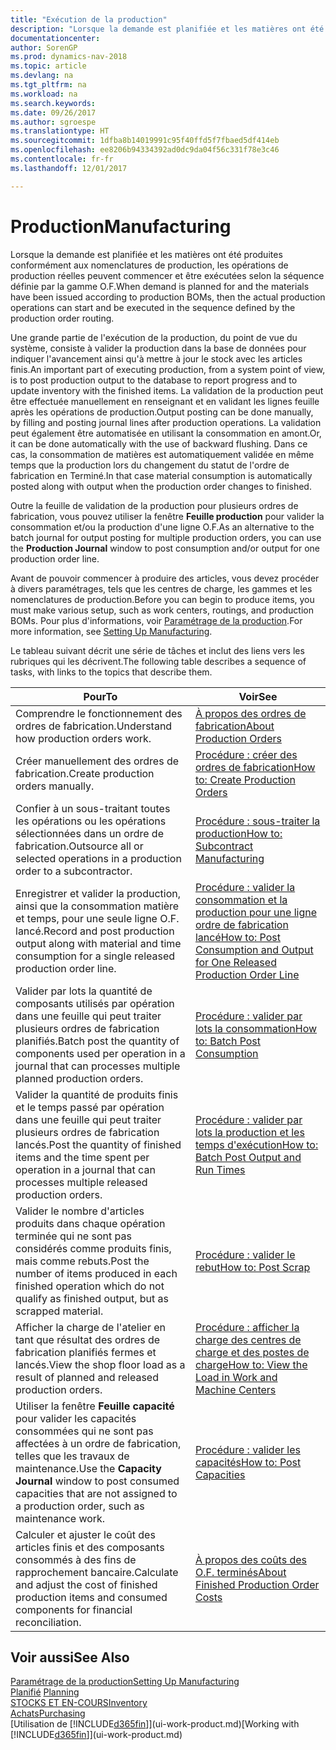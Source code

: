 ```yaml
---
title: "Exécution de la production"
description: "Lorsque la demande est planifiée et les matières ont été produites conformément aux nomenclatures de production, les opérations de production réelles peuvent commencer et être exécutées selon la séquence définie par la gamme O.F."
documentationcenter: 
author: SorenGP
ms.prod: dynamics-nav-2018
ms.topic: article
ms.devlang: na
ms.tgt_pltfrm: na
ms.workload: na
ms.search.keywords: 
ms.date: 09/26/2017
ms.author: sgroespe
ms.translationtype: HT
ms.sourcegitcommit: 1dfba8b14019991c95f40ffd5f7fbaed5df414eb
ms.openlocfilehash: ee8206b94334392ad0dc9da04f56c331f78e3c46
ms.contentlocale: fr-fr
ms.lasthandoff: 12/01/2017

---
```

# <a name="manufacturing"></a><span data-ttu-id="9a21f-103">Production</span><span class="sxs-lookup"><span data-stu-id="9a21f-103">Manufacturing</span></span>
<span data-ttu-id="9a21f-104">Lorsque la demande est planifiée et les matières ont été produites conformément aux nomenclatures de production, les opérations de production réelles peuvent commencer et être exécutées selon la séquence définie par la gamme O.F.</span><span class="sxs-lookup"><span data-stu-id="9a21f-104">When demand is planned for and the materials have been issued according to production BOMs, then the actual production operations can start and be executed in the sequence defined by the production order routing.</span></span>  

<span data-ttu-id="9a21f-105">Une grande partie de l'exécution de la production, du point de vue du système, consiste à valider la production dans la base de données pour indiquer l'avancement ainsi qu'à mettre à jour le stock avec les articles finis.</span><span class="sxs-lookup"><span data-stu-id="9a21f-105">An important part of executing production, from a system point of view, is to post production output to the database to report progress and to update inventory with the finished items.</span></span> <span data-ttu-id="9a21f-106">La validation de la production peut être effectuée manuellement en renseignant et en validant les lignes feuille après les opérations de production.</span><span class="sxs-lookup"><span data-stu-id="9a21f-106">Output posting can be done manually, by filling and posting journal lines after production operations.</span></span> <span data-ttu-id="9a21f-107">La validation peut également être automatisée en utilisant la consommation en amont.</span><span class="sxs-lookup"><span data-stu-id="9a21f-107">Or, it can be done automatically with the use of backward flushing.</span></span> <span data-ttu-id="9a21f-108">Dans ce cas, la consommation de matières est automatiquement validée en même temps que la production lors du changement du statut de l'ordre de fabrication en Terminé.</span><span class="sxs-lookup"><span data-stu-id="9a21f-108">In that case material consumption is automatically posted along with output when the production order changes to finished.</span></span>  

<span data-ttu-id="9a21f-109">Outre la feuille de validation de la production pour plusieurs ordres de fabrication, vous pouvez utiliser la fenêtre **Feuille production** pour valider la consommation et/ou la production d'une ligne O.F.</span><span class="sxs-lookup"><span data-stu-id="9a21f-109">As an alternative to the batch journal for output posting for multiple production orders, you can use the **Production Journal** window to post consumption and/or output for one production order line.</span></span>

<span data-ttu-id="9a21f-110">Avant de pouvoir commencer à produire des articles, vous devez procéder à divers paramétrages, tels que les centres de charge, les gammes et les nomenclatures de production.</span><span class="sxs-lookup"><span data-stu-id="9a21f-110">Before you can begin to produce items, you must make various setup, such as work centers, routings, and production BOMs.</span></span> <span data-ttu-id="9a21f-111">Pour plus d'informations, voir [Paramétrage de la production](production-configure-production-processes.md).</span><span class="sxs-lookup"><span data-stu-id="9a21f-111">For more information, see [Setting Up Manufacturing](production-configure-production-processes.md).</span></span>

<span data-ttu-id="9a21f-112">Le tableau suivant décrit une série de tâches et inclut des liens vers les rubriques qui les décrivent.</span><span class="sxs-lookup"><span data-stu-id="9a21f-112">The following table describes a sequence of tasks, with links to the topics that describe them.</span></span>   

|<span data-ttu-id="9a21f-113">**Pour**</span><span class="sxs-lookup"><span data-stu-id="9a21f-113">**To**</span></span>|<span data-ttu-id="9a21f-114">**Voir**</span><span class="sxs-lookup"><span data-stu-id="9a21f-114">**See**</span></span>|  
|------------|-------------|  
|<span data-ttu-id="9a21f-115">Comprendre le fonctionnement des ordres de fabrication.</span><span class="sxs-lookup"><span data-stu-id="9a21f-115">Understand how production orders work.</span></span>|[<span data-ttu-id="9a21f-116">À propos des ordres de fabrication</span><span class="sxs-lookup"><span data-stu-id="9a21f-116">About Production Orders</span></span>](production-about-production-orders.md)|
|<span data-ttu-id="9a21f-117">Créer manuellement des ordres de fabrication.</span><span class="sxs-lookup"><span data-stu-id="9a21f-117">Create production orders manually.</span></span>|[<span data-ttu-id="9a21f-118">Procédure : créer des ordres de fabrication</span><span class="sxs-lookup"><span data-stu-id="9a21f-118">How to: Create Production Orders</span></span>](production-how-to-create-production-orders.md)|
|<span data-ttu-id="9a21f-119">Confier à un sous-traitant toutes les opérations ou les opérations sélectionnées dans un ordre de fabrication.</span><span class="sxs-lookup"><span data-stu-id="9a21f-119">Outsource all or selected operations in a production order to a subcontractor.</span></span>|[<span data-ttu-id="9a21f-120">Procédure : sous-traiter la production</span><span class="sxs-lookup"><span data-stu-id="9a21f-120">How to: Subcontract Manufacturing</span></span>](production-how-to-subcontract-manufacturing.md)|
|<span data-ttu-id="9a21f-121">Enregistrer et valider la production, ainsi que la consommation matière et temps, pour une seule ligne O.F. lancé.</span><span class="sxs-lookup"><span data-stu-id="9a21f-121">Record and post production output along with material and time consumption for a single released production order line.</span></span>|[<span data-ttu-id="9a21f-122">Procédure : valider la consommation et la production pour une ligne ordre de fabrication lancé</span><span class="sxs-lookup"><span data-stu-id="9a21f-122">How to: Post Consumption and Output for One Released Production Order Line</span></span>](production-how-to-register-consumption-and-output.md)|  
|<span data-ttu-id="9a21f-123">Valider par lots la quantité de composants utilisés par opération dans une feuille qui peut traiter plusieurs ordres de fabrication planifiés.</span><span class="sxs-lookup"><span data-stu-id="9a21f-123">Batch post the quantity of components used per operation in a journal that can processes multiple planned production orders.</span></span>|[<span data-ttu-id="9a21f-124">Procédure : valider par lots la consommation</span><span class="sxs-lookup"><span data-stu-id="9a21f-124">How to: Batch Post Consumption</span></span>](production-how-to-post-consumption.md)|
|<span data-ttu-id="9a21f-125">Valider la quantité de produits finis et le temps passé par opération dans une feuille qui peut traiter plusieurs ordres de fabrication lancés.</span><span class="sxs-lookup"><span data-stu-id="9a21f-125">Post the quantity of finished items and the time spent per operation in a journal that can processes multiple released production orders.</span></span>|[<span data-ttu-id="9a21f-126">Procédure : valider par lots la production et les temps d'exécution</span><span class="sxs-lookup"><span data-stu-id="9a21f-126">How to: Batch Post Output and Run Times</span></span>](production-how-to-post-output-quantity.md)|  
|<span data-ttu-id="9a21f-127">Valider le nombre d'articles produits dans chaque opération terminée qui ne sont pas considérés comme produits finis, mais comme rebuts.</span><span class="sxs-lookup"><span data-stu-id="9a21f-127">Post the number of items produced in each finished operation which do not qualify as finished output, but as scrapped material.</span></span>|[<span data-ttu-id="9a21f-128">Procédure : valider le rebut</span><span class="sxs-lookup"><span data-stu-id="9a21f-128">How to: Post Scrap</span></span>](production-how-to-post-scrap.md)|
|<span data-ttu-id="9a21f-129">Afficher la charge de l'atelier en tant que résultat des ordres de fabrication planifiés fermes et lancés.</span><span class="sxs-lookup"><span data-stu-id="9a21f-129">View the shop floor load as a result of planned and released production orders.</span></span>|[<span data-ttu-id="9a21f-130">Procédure : afficher la charge des centres de charge et des postes de charge</span><span class="sxs-lookup"><span data-stu-id="9a21f-130">How to: View the Load in Work and Machine Centers</span></span>](production-how-to-view-the-load-on-work-centers.md)|      
|<span data-ttu-id="9a21f-131">Utiliser la fenêtre **Feuille capacité** pour valider les capacités consommées qui ne sont pas affectées à un ordre de fabrication, telles que les travaux de maintenance.</span><span class="sxs-lookup"><span data-stu-id="9a21f-131">Use the **Capacity Journal** window to post consumed capacities that are not assigned to a production order, such as maintenance work.</span></span>|[<span data-ttu-id="9a21f-132">Procédure : valider les capacités</span><span class="sxs-lookup"><span data-stu-id="9a21f-132">How to: Post Capacities</span></span>](production-how-to-post-capacities.md)|  
|<span data-ttu-id="9a21f-133">Calculer et ajuster le coût des articles finis et des composants consommés à des fins de rapprochement bancaire.</span><span class="sxs-lookup"><span data-stu-id="9a21f-133">Calculate and adjust the cost of finished production items and consumed components for financial reconciliation.</span></span>|[<span data-ttu-id="9a21f-134">À propos des coûts des O.F. terminés</span><span class="sxs-lookup"><span data-stu-id="9a21f-134">About Finished Production Order Costs</span></span>](finance-about-finished-production-order-costs.md)|  

## <a name="see-also"></a><span data-ttu-id="9a21f-135">Voir aussi</span><span class="sxs-lookup"><span data-stu-id="9a21f-135">See Also</span></span>  
[<span data-ttu-id="9a21f-136">Paramétrage de la production</span><span class="sxs-lookup"><span data-stu-id="9a21f-136">Setting Up Manufacturing</span></span>](production-configure-production-processes.md)  
<span data-ttu-id="9a21f-137">[Planifié](production-planning.md)    </span><span class="sxs-lookup"><span data-stu-id="9a21f-137">[Planning](production-planning.md)    </span></span>  
[<span data-ttu-id="9a21f-138">STOCKS ET EN-COURS</span><span class="sxs-lookup"><span data-stu-id="9a21f-138">Inventory</span></span>](inventory-manage-inventory.md)  
[<span data-ttu-id="9a21f-139">Achats</span><span class="sxs-lookup"><span data-stu-id="9a21f-139">Purchasing</span></span>](purchasing-manage-purchasing.md)  
<span data-ttu-id="9a21f-140">[Utilisation de [!INCLUDE[d365fin](includes/d365fin_md.md)]](ui-work-product.md)</span><span class="sxs-lookup"><span data-stu-id="9a21f-140">[Working with [!INCLUDE[d365fin](includes/d365fin_md.md)]](ui-work-product.md)</span></span>

